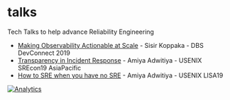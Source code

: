 # talks
Tech Talks to help advance Reliability Engineering

* [Making Observability Actionable at Scale](https://github.com/squadcastHQ/talks/blob/master/talks/dbs-devconnect2019-making-observability-actionable-at-scale.md) - Sisir Koppaka - DBS DevConnect 2019 
* [Transparency in Incident Response](https://github.com/squadcastHQ/talks/blob/master/talks/usenix-srecon19-asiapacific-transparency-in-incident-response.md) - Amiya Adwitiya - USENIX SREcon19 AsiaPacific
* [How to SRE when you have no SRE](https://github.com/squadcastHQ/talks/blob/master/talks/usenix-srecon19-asiapacific-transparency-in-incident-response.md) - Amiya Adwitiya - USENIX LISA19

[![Analytics](https://ga-beacon.appspot.com/UA-109315563-1/talks/readme)](https://www.squadcast.com)
